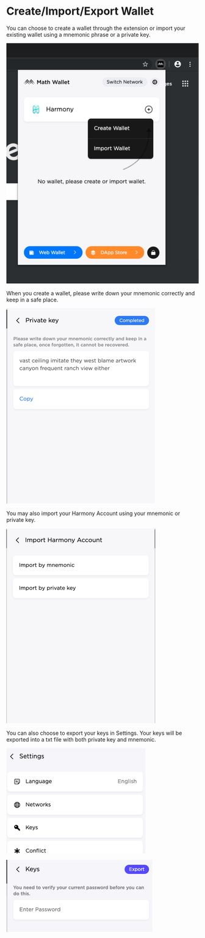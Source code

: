 # Create/Import/Export Wallet

You can choose to create a wallet through the extension or import your existing wallet using a mnemonic phrase or a private key.

![](../../../../.gitbook/assets/image%20%2829%29%20%282%29%20%282%29%20%282%29%20%282%29%20%282%29.png)

When you create a wallet, please write down your mnemonic correctly and keep in a safe place. 

![](../../../../.gitbook/assets/image%20%2867%29.png)

You may also import your Harmony Account using your mnemonic or private key.

![](../../../../.gitbook/assets/image%20%2873%29%20%282%29%20%282%29%20%282%29%20%282%29%20%282%29%20%282%29%20%282%29%20%282%29%20%281%29%20%282%29%20%282%29%20%282%29%20%282%29%20%282%29%20%281%29.png)

You can also choose to export your keys in Settings. Your keys will be exported into a txt file with both private key and mnemonic.

![](../../../../.gitbook/assets/image%20%284%29.png)

![](../../../../.gitbook/assets/image%20%2855%29.png)


